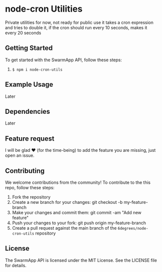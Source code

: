 # node-cron Utilities

Private utilities for now, not ready for public use
it takes a cron expression and tries to double it, if the cron should run every 10 seconds, makes it every 20 seconds

## Getting Started

To get started with the SwarmApp API, follow these steps:

1. `$ npm i node-cron-utils` 

## Example Usage

Later

## Dependencies

Later

## Feature request

I will be glad ♥ (for the time-being) to add the feature you are missing, just open an issue.

## Contributing

We welcome contributions from the community! To contribute to the this repo, follow these steps:

1. Fork the repository
2. Create a new branch for your changes: git checkout -b my-feature-branch
3. Make your changes and commit them: git commit -am "Add new feature"
4. Push your changes to your fork: git push origin my-feature-branch
5. Create a pull request against the main branch of the `6degrees/node-cron-utils` repository

## License

The SwarmApp API is licensed under the MIT License. See the LICENSE file for details.